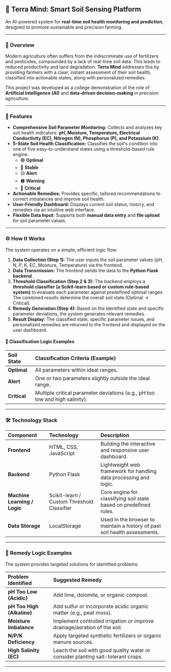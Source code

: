 ## 🌿 Terra Mind: Smart Soil Sensing Platform

An AI-powered system for **real-time soil health monitoring and prediction**, designed to promote sustainable and precision farming.

-----

### 🌟 Overview

Modern agriculture often suffers from the indiscriminate use of fertilizers and pesticides, compounded by a lack of real-time soil data. This leads to reduced productivity and land degradation. **Terra Mind** addresses this by providing farmers with a clear, instant assessment of their soil health, classified into actionable states, along with personalized remedies.

This project was developed as a college demonstration of the role of **Artificial Intelligence (AI)** and **data-driven decision-making** in precision agriculture.

-----

### 🎯 Features

  * **Comprehensive Soil Parameter Monitoring:** Collects and analyzes key soil health indicators: **pH, Moisture, Temperature, Electrical Conductivity (EC), Nitrogen (N), Phosphorus (P), and Potassium (K)**.
  * **5-State Soil Health Classification:** Classifies the soil's condition into one of five easy-to-understand states using a threshold-based rule engine:
      * 🟢 **Optimal**
      * 🔵 **Stable**
      * 🟡 **Alert**
      * 🟠 **Warning**
      * 🔴 **Critical**
  * **Actionable Remedies:** Provides specific, tailored recommendations to correct imbalances and improve soil health.
  * **User-Friendly Dashboard:** Displays current soil status, history, and remedies via an intuitive web interface.
  * **Flexible Data Input:** Supports both **manual data entry** and **file upload** for soil parameter values.

-----

### ⚙️ How It Works

The system operates on a simple, efficient logic flow:

1.  **Data Collection (Step 1):** The user inputs the soil parameter values (pH, N, P, K, EC, Moisture, Temperature) via the frontend.
2.  **Data Transmission:** The frontend sends the data to the **Python Flask backend**.
3.  **Threshold Classification (Step 2 & 3):** The backend employs a **threshold classifier (a Scikit-learn based or custom rule-based system)** to evaluate each parameter against predefined optimal ranges. The combined results determine the overall soil state (Optimal $\rightarrow$ Critical).
4.  **Remedy Generation (Step 4):** Based on the identified state and specific parameter deviations, the system generates relevant remedies.
5.  **Result Display:** The classified state, specific parameter issues, and personalized remedies are returned to the frontend and displayed on the user dashboard.

#### 📝 Classification Logic Examples

| Soil State | Classification Criteria (Example) |
| :--- | :--- |
| **Optimal** | All parameters within ideal ranges. |
| **Alert** | One or two parameters slightly outside the ideal range. |
| **Critical** | Multiple critical parameter deviations (e.g., pH too low and high salinity). |

-----

### 🛠️ Technology Stack

| Component | Technology | Description |
| :--- | :--- | :--- |
| **Frontend** | HTML, CSS, JavaScript | Building the interactive and responsive user dashboard. |
| **Backend** | Python Flask | Lightweight web framework for handling data processing and logic. |
| **Machine Learning / Logic** | Scikit-learn / Custom Threshold Classifier | Core engine for classifying soil state based on predefined rules. |
| **Data Storage** | LocalStorage | Used in the browser to maintain a history of past soil health assessments. |

-----

### 💊 Remedy Logic Examples

The system provides targeted solutions for identified problems:

| Problem Identified | Suggested Remedy |
| :--- | :--- |
| **pH Too Low (Acidic)** | Add lime, dolomite, or organic compost. |
| **pH Too High (Alkaline)** | Add sulfur or incorporate acidic organic matter (e.g., peat moss). |
| **Moisture Imbalance** | Implement controlled irrigation or improve drainage/aeration of the soil. |
| **N/P/K Deficiency** | Apply targeted synthetic fertilizers or organic manure sources. |
| **High Salinity (EC)** | Leach the soil with good quality water or consider planting salt-tolerant crops. |

-----

